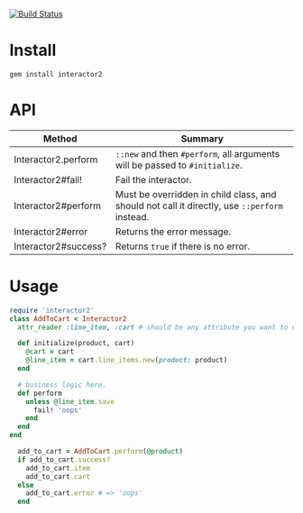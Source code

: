 [![Build Status](https://travis-ci.org/tonytonyjan/interactor2.svg?branch=master)](https://travis-ci.org/tonytonyjan/interactor2)

# Install

```
gem install interactor2
```

# API

Method               | Summary
---------------------|-----------------------
Interactor2.perform  | `::new` and then `#perform`, all arguments will be passed to `#initialize`.
Interactor2#fail!    | Fail the interactor.
Interactor2#perform  | Must be overridden in child class, and should not call it directly, use `::perform` instead.
Interactor2#error    | Returns the error message.
Interactor2#success? | Returns `true` if there is no error.

# Usage

```ruby
require 'interactor2'
class AddToCart < Interactor2
  attr_reader :line_item, :cart # should be any attribute you want to expose

  def initialize(product, cart)
    @cart = cart
    @line_item = cart.line_items.new(product: product)
  end

  # business logic here.
  def perform
    unless @line_item.save
      fail! 'oops'
    end
  end
end
```

```ruby
  add_to_cart = AddToCart.perform(@product)
  if add_to_cart.success?
    add_to_cart.item
    add_to_cart.cart
  else
    add_to_cart.error # => 'oops'
  end
```
